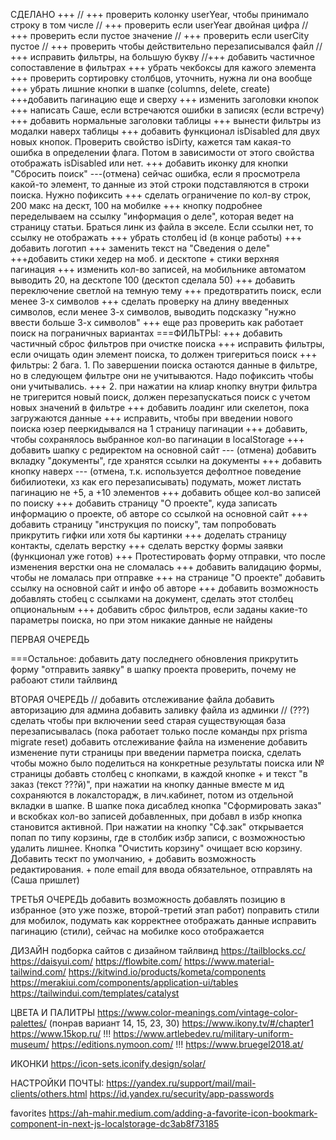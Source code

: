   
  СДЕЛАНО +++
  // +++ проверить колонку userYear, чтобы принимало строку в том числе
  // +++ проверить если userYear двойная цифра
  // +++ проверить если пустое значение
  // +++  проверить если userCity пустое
  // +++ проверить чтобы действительно перезаписывался файл
  // +++  исправить фильтры, на большую букву
  //+++  добавить частичное сопоставление в фильтрах
  +++  убрать чекбоксы для кажого элемента
  +++   проверить сортировку столбцов, уточнить, нужна ли она вообще
  +++ убрать лишние кнопки в шапке (columns, delete, create)
  +++добавить пагинацию еще и сверху
  +++ изменить заголовки кнопок
  +++ написать Саше, если встречаются ошибки в записях (если встречу)
  +++ добавить нормальные заголовки таблицы
  +++ вынести фильтры из модалки наверх таблицы
  +++ добавить функционал isDisabled для двух новых кнопок. Проверить свойство isDirty, кажется там какая-то ошибка в определении флага. Потом в зависимости от этого свойства отображать isDisabled или нет.
  +++ добавить иконку для кнопки "Сбросить поиск"
   ---(отмена) сейчас ошибка, если я просмотрела какой-то элемент, то данные из этой строки подставляются в строки поиска. Нужно пофиксить
  +++ сделать ограничение по кол-ву строк, 200 макс на дескт, 100 на мобилке
  +++ кнопку подробнее переделываем на ссылку "информация о деле", которая ведет на страницу статьи. Браться линк из файла в экселе. Если ссылки нет, то ссылку  не отображать
  +++ убрать столбец id (в конце работы)
  +++ добавить логотип
  +++ заменить текст на "Сведения о деле"
  +++добавить стики хедер на моб. и десктопе + стики верхняя пагинация
  +++ изменить кол-во записей, на мобильнике автоматом выводить 20, на десктопе 100 (десктоп сделала 50)
  +++ добавить переключение светлой на темную тему
  +++ предотвратить поиск, если менее 3-х символов
  +++ сделать проверку на длину введенных символов, если менее 3-х символов, выводить подсказку "нужно ввести больше 3-х символов"
  +++ еще раз проверить как работает поиск на пограничных вариантах
  ===ФИЛЬТРЫ:
  +++ добавить частичный сброс фильтров при очистке поиска
  +++ исправить фильтры, если очищать один элемент поиска, то должен тригериться поиск
  +++ фильтры: 2 бага. 1. По завершении поиска остаются данные в фильтре, но в следующем фильтре они не учитываются. Надо пофиксить чтобы они учитывались.
  +++ 2. при нажатии на клиар кнопку внутри фильтра не тригерится новый поиск, должен перезапускаться поиск с учетом новых значений в фильтре
  +++ добавить лоадинг или скелетон, пока загружаются данные
  +++ исправить, чтобы при введении нового поиска юзер пееркидывался на 1 страницу пагинации
  +++ добавить, чтобы сохранялось выбранное кол-во пагинации в localStorage
  +++ добавить шапку с редиректом на основной сайт
  --- (отмена) добавить вкладку "документы", где хранятся ссылки на документы
  +++ добавить кнопку наверх
  --- (отмена, т.к. используется дефолтное поведение бибилиотеки, хз как его перезаписывать) подумать, может листать пагинацию не +5, а +10 элементов
  +++ добавить общее кол-во записей по поиску
  +++ добавить страницу "О проекте", куда записать информацию о проекте, об авторе со ссылкой на основной сайт
  +++ добавить страницу "инструкция по поиску", там попробовать прикрутить гифки или хотя бы картинки
  +++ доделать страницу контакты, сделать верстку
  +++ сделать верстку формы заявки (функционал уже готов)
  +++ Протестировать форму отправки, что после изменения верстки она не сломалась
  +++ добавить валидацию формы, чтобы не ломалась при отправке
  +++ на странице "О проекте" добавить ссылку на основной сайт и инфо об авторе
  +++ добавить возможность добавлять стобец с ссылками на документ, сделать этот столбец опциональным
  +++ добавить сброс фильтров, если заданы какие-то параметры поиска, но при этом никакие данные не найдены


  ПЕРВАЯ ОЧЕРЕДЬ

  ===Остальное:
  добавить дату последнего обновления
  прикрутить форму "отправить заявку" в шапку проекта
  проверить, почему не рабоают стили тайлвинд




  ВТОРАЯ ОЧЕРЕДЬ
  // добавить отслеживание файла
  добавить авторизацию для админа
  добавить заливку файла из админки
  // (???) сделать чтобы при включении seed старая существующая база перезаписывалась (пока работает только после команды npx prisma migrate reset)
  добавить отслеживание файла на изменение
  добавить изменение пути страницы при введении парметра поиска, сделать чтобы можно было поделиться на конкретные результаты поиска или № страницы
добавть столбец с кнопками, в каждой кнопке + и текст "в заказ (текст ???й)", при нажатии на кнопку данные вместе м ид сохраняются в локалсторадж, в лич.кабинет, потом из отдельной вкладки в шапке. В шапке пока дисаблед кнопка "Сформировать заказ" и вскобках кол-во записей добавленных, при добавл в избр кнопка становится активной. При нажатии на кнопку "Сф.зак" открывается попап по типу корзины, где в столбик избр записи, с возможностью удалить лишнее. Кнопка "Очистить корзину" очищает всю корзину. Добавить тескт по умолчанию, + добавить возможность редактирования. + поле email для ввода обязательное, отправлять на (Саша пришлет)

  ТРЕТЬЯ ОЧЕРЕДЬ
добавить возможность добавлять позицию в избранное (это уже позже, второй-третий этап работ)
поправить стили для мобилок, подумать как корректнее отображать данные
исправить пагинацию (стили), сейчас на мобилке косо отображается


ДИЗАЙН
подборка сайтов с дизайном тайлвинд
https://tailblocks.cc/
https://daisyui.com/
https://flowbite.com/
https://www.material-tailwind.com/
https://kitwind.io/products/kometa/components
https://merakiui.com/components/application-ui/tables
https://tailwindui.com/templates/catalyst

ЦВЕТА И ПАЛИТРЫ
https://www.color-meanings.com/vintage-color-palettes/ (понрав вариант 14, 15, 23, 30)
https://www.ikony.tv/#/chapter1
https://www.15kop.ru/
!!! https://www.artlebedev.ru/military-uniform-museum/
https://editions.nymoon.com/
!!! https://www.bruegel2018.at/

ИКОНКИ
https://icon-sets.iconify.design/solar/

НАСТРОЙКИ ПОЧТЫ:
https://yandex.ru/support/mail/mail-clients/others.html
https://id.yandex.ru/security/app-passwords


favorites
https://ah-mahir.medium.com/adding-a-favorite-icon-bookmark-component-in-next-js-localstorage-dc3ab8f73185